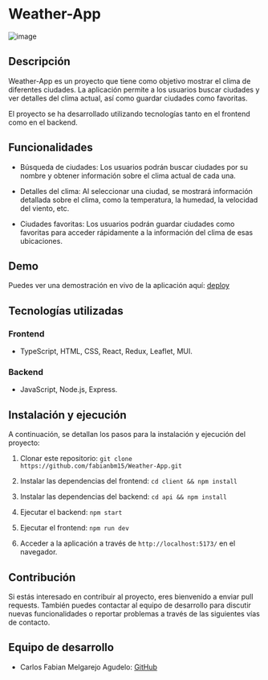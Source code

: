 # Weather-App

![image](https://github.com/fabianbm15/Weather-App/assets/115187369/2334f272-7815-4dd1-a4c2-fe657fa5e829)

## Descripción

Weather-App es un proyecto que tiene como objetivo mostrar el clima de diferentes ciudades. La aplicación permite a los usuarios buscar ciudades y ver detalles del clima actual, así como guardar ciudades como favoritas.

El proyecto se ha desarrollado utilizando tecnologías tanto en el frontend como en el backend.

## Funcionalidades

- Búsqueda de ciudades: Los usuarios podrán buscar ciudades por su nombre y obtener información sobre el clima actual de cada una.

- Detalles del clima: Al seleccionar una ciudad, se mostrará información detallada sobre el clima, como la temperatura, la humedad, la velocidad del viento, etc.

- Ciudades favoritas: Los usuarios podrán guardar ciudades como favoritas para acceder rápidamente a la información del clima de esas ubicaciones.

## Demo
Puedes ver una demostración en vivo de la aplicación aquí: [deploy](https://weather-app-fabian.vercel.app/)


## Tecnologías utilizadas

### Frontend

- TypeScript, HTML, CSS, React, Redux, Leaflet, MUI.

### Backend

- JavaScript, Node.js, Express.

## Instalación y ejecución

A continuación, se detallan los pasos para la instalación y ejecución del proyecto:

1. Clonar este repositorio: `git clone https://github.com/fabianbm15/Weather-App.git`

2. Instalar las dependencias del frontend: `cd client && npm install`

3. Instalar las dependencias del backend: `cd api && npm install`

4. Ejecutar el backend: `npm start`
   
5. Ejecutar el frontend: `npm run dev`

6. Acceder a la aplicación a través de `http://localhost:5173/` en el navegador.

## Contribución

Si estás interesado en contribuir al proyecto, eres bienvenido a enviar pull requests. También puedes contactar al equipo de desarrollo para discutir nuevas funcionalidades o reportar problemas a través de las siguientes vías de contacto.

## Equipo de desarrollo

- Carlos Fabian Melgarejo Agudelo: [GitHub](https://github.com/fabianbm15)


